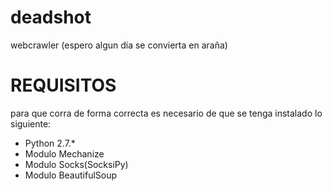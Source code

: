 # deadshot
webcrawler (espero algun dia se convierta en araña)

#  REQUISITOS
para que corra de forma correcta es necesario de que se tenga instalado lo siguiente:

* Python 2.7.*
* Modulo Mechanize
* Modulo Socks(SocksiPy)
* Modulo BeautifulSoup

